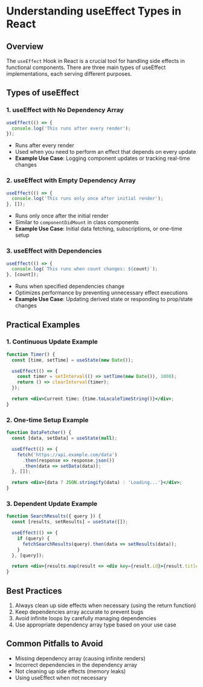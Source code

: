 # Understanding useEffect Types in React

## Overview
The `useEffect` Hook in React is a crucial tool for handling side effects in functional components. There are three main types of useEffect implementations, each serving different purposes.

## Types of useEffect

### 1. useEffect with No Dependency Array
```jsx
useEffect(() => {
  console.log('This runs after every render');
});
```
- Runs after every render
- Used when you need to perform an effect that depends on every update
- **Example Use Case**: Logging component updates or tracking real-time changes

### 2. useEffect with Empty Dependency Array
```jsx
useEffect(() => {
  console.log('This runs only once after initial render');
}, []);
```
- Runs only once after the initial render
- Similar to `componentDidMount` in class components
- **Example Use Case**: Initial data fetching, subscriptions, or one-time setup

### 3. useEffect with Dependencies
```jsx
useEffect(() => {
  console.log(`This runs when count changes: ${count}`);
}, [count]);
```
- Runs when specified dependencies change
- Optimizes performance by preventing unnecessary effect executions
- **Example Use Case**: Updating derived state or responding to prop/state changes

## Practical Examples

### 1. Continuous Update Example
```jsx
function Timer() {
  const [time, setTime] = useState(new Date());

  useEffect(() => {
    const timer = setInterval(() => setTime(new Date()), 1000);
    return () => clearInterval(timer);
  });

  return <div>Current time: {time.toLocaleTimeString()}</div>;
}
```

### 2. One-time Setup Example
```jsx
function DataFetcher() {
  const [data, setData] = useState(null);

  useEffect(() => {
    fetch('https://api.example.com/data')
      .then(response => response.json())
      .then(data => setData(data));
  }, []);

  return <div>{data ? JSON.stringify(data) : 'Loading...'}</div>;
}
```

### 3. Dependent Update Example
```jsx
function SearchResults({ query }) {
  const [results, setResults] = useState([]);

  useEffect(() => {
    if (query) {
      fetchSearchResults(query).then(data => setResults(data));
    }
  }, [query]);

  return <div>{results.map(result => <div key={result.id}>{result.title}</div>)}</div>;
}
```

## Best Practices
1. Always clean up side effects when necessary (using the return function)
2. Keep dependencies array accurate to prevent bugs
3. Avoid infinite loops by carefully managing dependencies
4. Use appropriate dependency array type based on your use case

## Common Pitfalls to Avoid
- Missing dependency array (causing infinite renders)
- Incorrect dependencies in the dependency array
- Not cleaning up side effects (memory leaks)
- Using useEffect when not necessary